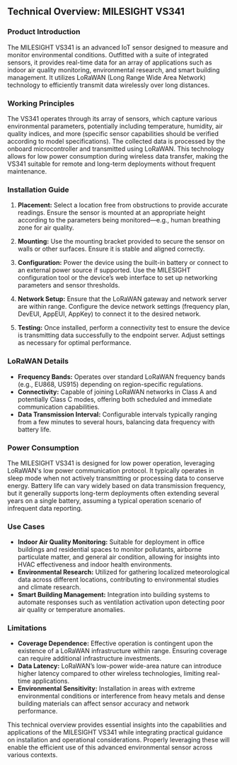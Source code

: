 ## Technical Overview: MILESIGHT VS341

### Product Introduction
The MILESIGHT VS341 is an advanced IoT sensor designed to measure and monitor environmental conditions. Outfitted with a suite of integrated sensors, it provides real-time data for an array of applications such as indoor air quality monitoring, environmental research, and smart building management. It utilizes LoRaWAN (Long Range Wide Area Network) technology to efficiently transmit data wirelessly over long distances.

### Working Principles
The VS341 operates through its array of sensors, which capture various environmental parameters, potentially including temperature, humidity, air quality indices, and more (specific sensor capabilities should be verified according to model specifications). The collected data is processed by the onboard microcontroller and transmitted using LoRaWAN. This technology allows for low power consumption during wireless data transfer, making the VS341 suitable for remote and long-term deployments without frequent maintenance.

### Installation Guide
1. **Placement:** Select a location free from obstructions to provide accurate readings. Ensure the sensor is mounted at an appropriate height according to the parameters being monitored—e.g., human breathing zone for air quality.
   
2. **Mounting:** Use the mounting bracket provided to secure the sensor on walls or other surfaces. Ensure it is stable and aligned correctly.
   
3. **Configuration:** Power the device using the built-in battery or connect to an external power source if supported. Use the MILESIGHT configuration tool or the device’s web interface to set up networking parameters and sensor thresholds.
   
4. **Network Setup:** Ensure that the LoRaWAN gateway and network server are within range. Configure the device network settings (frequency plan, DevEUI, AppEUI, AppKey) to connect it to the desired network. 

5. **Testing:** Once installed, perform a connectivity test to ensure the device is transmitting data successfully to the endpoint server. Adjust settings as necessary for optimal performance.

### LoRaWAN Details
- **Frequency Bands:** Operates over standard LoRaWAN frequency bands (e.g., EU868, US915) depending on region-specific regulations.
- **Connectivity:** Capable of joining LoRaWAN networks in Class A and potentially Class C modes, offering both scheduled and immediate communication capabilities.
- **Data Transmission Interval:** Configurable intervals typically ranging from a few minutes to several hours, balancing data frequency with battery life.

### Power Consumption
The MILESIGHT VS341 is designed for low power operation, leveraging LoRaWAN's low power communication protocol. It typically operates in sleep mode when not actively transmitting or processing data to conserve energy. Battery life can vary widely based on data transmission frequency, but it generally supports long-term deployments often extending several years on a single battery, assuming a typical operation scenario of infrequent data reporting.

### Use Cases
- **Indoor Air Quality Monitoring:** Suitable for deployment in office buildings and residential spaces to monitor pollutants, airborne particulate matter, and general air condition, allowing for insights into HVAC effectiveness and indoor health environments.
- **Environmental Research:** Utilized for gathering localized meteorological data across different locations, contributing to environmental studies and climate research.
- **Smart Building Management:** Integration into building systems to automate responses such as ventilation activation upon detecting poor air quality or temperature anomalies.

### Limitations
- **Coverage Dependence:** Effective operation is contingent upon the existence of a LoRaWAN infrastructure within range. Ensuring coverage can require additional infrastructure investments.
- **Data Latency:** LoRaWAN’s low-power wide-area nature can introduce higher latency compared to other wireless technologies, limiting real-time applications.
- **Environmental Sensitivity:** Installation in areas with extreme environmental conditions or interference from heavy metals and dense building materials can affect sensor accuracy and network performance.

This technical overview provides essential insights into the capabilities and applications of the MILESIGHT VS341 while integrating practical guidance on installation and operational considerations. Properly leveraging these will enable the efficient use of this advanced environmental sensor across various contexts.